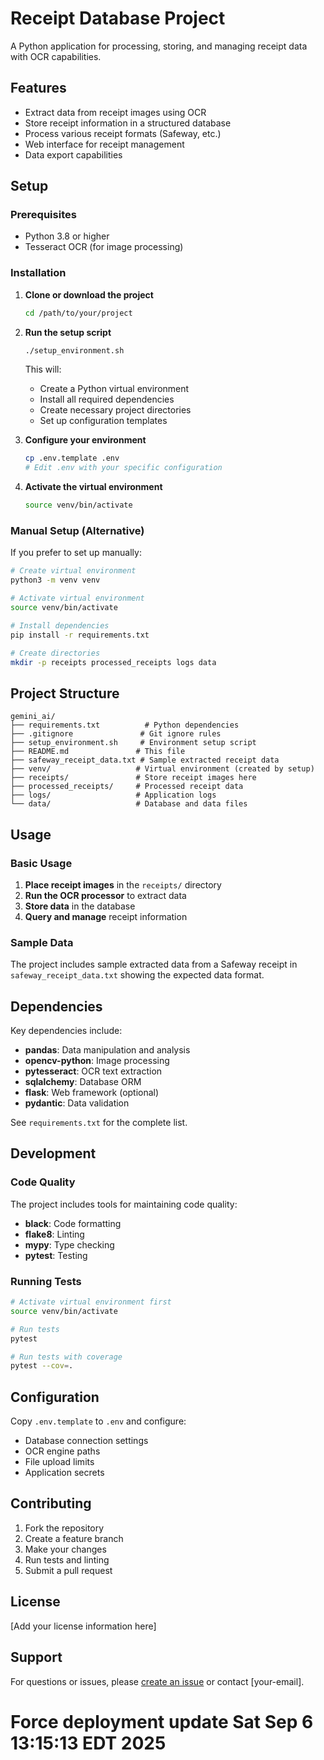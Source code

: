 # Receipt Database Project

A Python application for processing, storing, and managing receipt data with OCR capabilities.

## Features

- Extract data from receipt images using OCR
- Store receipt information in a structured database
- Process various receipt formats (Safeway, etc.)
- Web interface for receipt management
- Data export capabilities

## Setup

### Prerequisites

- Python 3.8 or higher
- Tesseract OCR (for image processing)

### Installation

1. **Clone or download the project**
   ```bash
   cd /path/to/your/project
   ```

2. **Run the setup script**
   ```bash
   ./setup_environment.sh
   ```

   This will:
   - Create a Python virtual environment
   - Install all required dependencies
   - Create necessary project directories
   - Set up configuration templates

3. **Configure your environment**
   ```bash
   cp .env.template .env
   # Edit .env with your specific configuration
   ```

4. **Activate the virtual environment**
   ```bash
   source venv/bin/activate
   ```

### Manual Setup (Alternative)

If you prefer to set up manually:

```bash
# Create virtual environment
python3 -m venv venv

# Activate virtual environment
source venv/bin/activate

# Install dependencies
pip install -r requirements.txt

# Create directories
mkdir -p receipts processed_receipts logs data
```

## Project Structure

```
gemini_ai/
├── requirements.txt          # Python dependencies
├── .gitignore               # Git ignore rules
├── setup_environment.sh     # Environment setup script
├── README.md               # This file
├── safeway_receipt_data.txt # Sample extracted receipt data
├── venv/                   # Virtual environment (created by setup)
├── receipts/               # Store receipt images here
├── processed_receipts/     # Processed receipt data
├── logs/                   # Application logs
└── data/                   # Database and data files
```

## Usage

### Basic Usage

1. **Place receipt images** in the `receipts/` directory
2. **Run the OCR processor** to extract data
3. **Store data** in the database
4. **Query and manage** receipt information

### Sample Data

The project includes sample extracted data from a Safeway receipt in `safeway_receipt_data.txt` showing the expected data format.

## Dependencies

Key dependencies include:

- **pandas**: Data manipulation and analysis
- **opencv-python**: Image processing
- **pytesseract**: OCR text extraction
- **sqlalchemy**: Database ORM
- **flask**: Web framework (optional)
- **pydantic**: Data validation

See `requirements.txt` for the complete list.

## Development

### Code Quality

The project includes tools for maintaining code quality:

- **black**: Code formatting
- **flake8**: Linting
- **mypy**: Type checking
- **pytest**: Testing

### Running Tests

```bash
# Activate virtual environment first
source venv/bin/activate

# Run tests
pytest

# Run tests with coverage
pytest --cov=.
```

## Configuration

Copy `.env.template` to `.env` and configure:

- Database connection settings
- OCR engine paths
- File upload limits
- Application secrets

## Contributing

1. Fork the repository
2. Create a feature branch
3. Make your changes
4. Run tests and linting
5. Submit a pull request

## License

[Add your license information here]

## Support

For questions or issues, please [create an issue](link-to-issues) or contact [your-email].
# Force deployment update Sat Sep  6 13:15:13 EDT 2025
